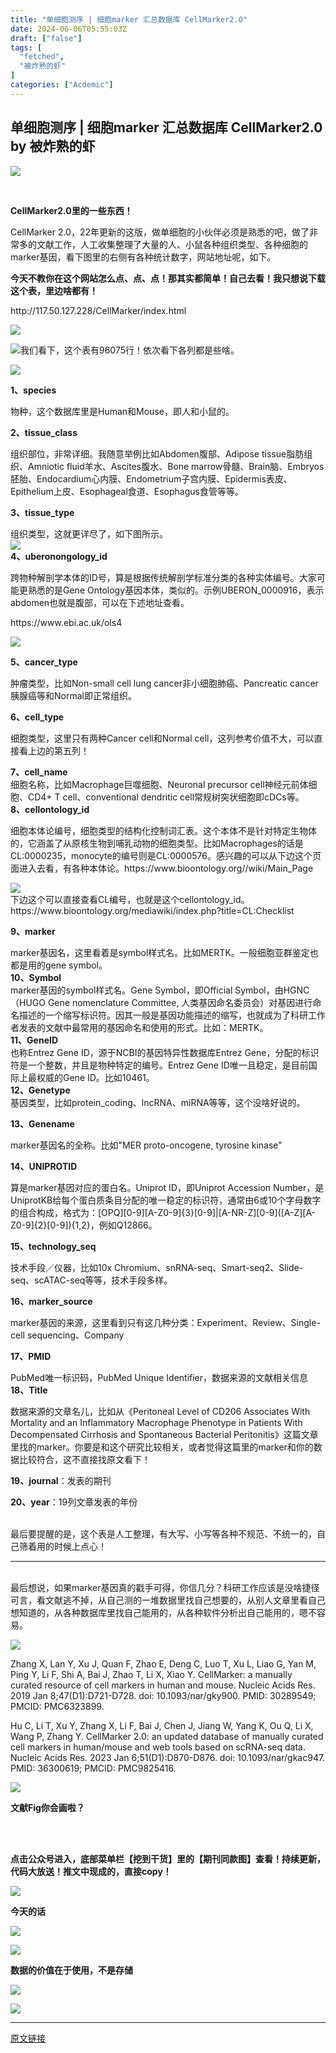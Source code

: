 ```yaml
---
title: "单细胞测序 | 细胞marker 汇总数据库 CellMarker2.0"
date: 2024-06-06T05:55:03Z
draft: ["false"]
tags: [
  "fetched",
  "被炸熟的虾"
]
categories: ["Acdemic"]
---
```

单细胞测序 | 细胞marker 汇总数据库 CellMarker2.0 by 被炸熟的虾
------
<div><section data-support="96编辑器" data-style-id="55504"><section data-align="title"><section><section><p><img data-imgfileid="100001685" data-ratio="0.33513513513513515" data-src="https://mmbiz.qpic.cn/mmbiz_png/bL2iaicTYdZn425bymajuMTLpPL68BEa3gzUN5hkR847WZe4VibqN2shvc1uJ8bWOKlvWjt6xD0LPibIUVkgbXTx7g/640?wx_fmt=png&amp;from=appmsg" data-w="185" data-width="100%" src="https://mmbiz.qpic.cn/mmbiz_png/bL2iaicTYdZn425bymajuMTLpPL68BEa3gzUN5hkR847WZe4VibqN2shvc1uJ8bWOKlvWjt6xD0LPibIUVkgbXTx7g/640?wx_fmt=png&amp;from=appmsg"></p></section><section><section><br></section></section><section><p><span><strong>CellMarker2.0里的一些东西！</strong></span></p></section></section></section></section><p><span><span>CellMarker 2.0，22年更新的这版，做单细胞的小伙伴必须是</span><span>熟悉的吧，做了非常多的文献工作，人工收集整理了大量的人、小鼠各种组织类型、各种细胞的marker基因，看下图里的右侧有各种统计数字，网站地址呢，如下。</span></span></p><section><strong><span>今天不教你在这个网站怎么点、点、点！那其实都简单！自己去看！我只想说下载这个表，里边啥都有！</span></strong></section><p><span>http://117.50.127.228/CellMarker/index.html</span></p><section><img data-imgfileid="100001689" data-ratio="0.5518518518518518" data-src="https://mmbiz.qpic.cn/mmbiz_png/5Xcqh70GgVntKOVSOjQhzGyyXc414iaKdxLiaLDEOttFx3Gk03qFgGyAcJmylbK7m8icEQIFvibTmknQqlquOD1yxA/640?wx_fmt=png&amp;from=appmsg" data-type="png" data-w="1080" src="https://mmbiz.qpic.cn/mmbiz_png/5Xcqh70GgVntKOVSOjQhzGyyXc414iaKdxLiaLDEOttFx3Gk03qFgGyAcJmylbK7m8icEQIFvibTmknQqlquOD1yxA/640?wx_fmt=png&amp;from=appmsg"></section><p><img data-imgfileid="100001686" data-ratio="0.31296296296296294" data-src="https://mmbiz.qpic.cn/mmbiz_png/5Xcqh70GgVntKOVSOjQhzGyyXc414iaKd9XFvc1o1nVZZXqJWf3BKPSqsgOt6jwVEOYsHUj0Qpgr8BSORSJKE4g/640?wx_fmt=png&amp;from=appmsg" data-type="png" data-w="1080" src="https://mmbiz.qpic.cn/mmbiz_png/5Xcqh70GgVntKOVSOjQhzGyyXc414iaKd9XFvc1o1nVZZXqJWf3BKPSqsgOt6jwVEOYsHUj0Qpgr8BSORSJKE4g/640?wx_fmt=png&amp;from=appmsg"><span>我们看下，这个表有96075行！依次看下各列都是些啥。</span></p><p><img data-imgfileid="100001687" data-ratio="0.21666666666666667" data-src="https://mmbiz.qpic.cn/mmbiz_png/5Xcqh70GgVntKOVSOjQhzGyyXc414iaKdKgj5JyCbwCXjy6ibEV54XZBAhMpG4lLRGsY4g3ViawsBtI5WlObk2R6Q/640?wx_fmt=png&amp;from=appmsg" data-type="png" data-w="1080" src="https://mmbiz.qpic.cn/mmbiz_png/5Xcqh70GgVntKOVSOjQhzGyyXc414iaKdKgj5JyCbwCXjy6ibEV54XZBAhMpG4lLRGsY4g3ViawsBtI5WlObk2R6Q/640?wx_fmt=png&amp;from=appmsg"></p><p><span><strong><span>1、species</span></strong></span></p><section><span>物种，这个数据库里是Human和Mouse，即人和小鼠的。</span></section><p><span><strong><span>2、tissue_class</span></strong></span></p><p><span>组织部位，非常详细。我随意举例比如Abdomen腹部、Adipose tissue脂肪组织、Amniotic fluid羊水、Ascites腹水、Bone marrow骨髓、Brain脑、Embryos胚胎、Endocardium心内膜、Endometrium子宫内膜、Epidermis表皮、Epithelium上皮、Esophageal食道、Esophagus食管等等。</span></p><p><span><strong><span>3、tissue_type</span></strong></span></p><section><span>组织类型，这就更详尽了，如下图所示。</span></section><section><img data-imgfileid="100001688" data-ratio="1.6398104265402844" data-src="https://mmbiz.qpic.cn/mmbiz_png/5Xcqh70GgVntKOVSOjQhzGyyXc414iaKdRO5nJ29ORWtaEXZ5GXic73vDJt8RKeWFwmh1iclumInYeFbib857B9d6A/640?wx_fmt=png&amp;from=appmsg" data-type="png" data-w="844" src="https://mmbiz.qpic.cn/mmbiz_png/5Xcqh70GgVntKOVSOjQhzGyyXc414iaKdRO5nJ29ORWtaEXZ5GXic73vDJt8RKeWFwmh1iclumInYeFbib857B9d6A/640?wx_fmt=png&amp;from=appmsg"></section><section><span><strong><span>4、uberonongology_id</span><br></strong></span></section><p><span><span>跨物种解剖学本体的ID号，算是根据传统解剖学标准分类的各种实体编号。</span><span>大家可能更熟悉的是Gene Ontology基因本体，类似的。示例UBERON_0000916，表示abdomen也就是腹部，可以在下述地址查看。</span></span></p><p><span>https://www.ebi.ac.uk/ols4</span></p><p><img data-imgfileid="100001693" data-ratio="0.625" data-src="https://mmbiz.qpic.cn/mmbiz_png/5Xcqh70GgVntKOVSOjQhzGyyXc414iaKdrje7KoBQtnIoibzeSnhLoWhsYca9qGTNTwl2ib53yctoOkf3B1nh5AXw/640?wx_fmt=png&amp;from=appmsg" data-type="png" data-w="1080" src="https://mmbiz.qpic.cn/mmbiz_png/5Xcqh70GgVntKOVSOjQhzGyyXc414iaKdrje7KoBQtnIoibzeSnhLoWhsYca9qGTNTwl2ib53yctoOkf3B1nh5AXw/640?wx_fmt=png&amp;from=appmsg"></p><p><strong><span>5、cancer_type</span></strong></p><p><span>肿瘤类型，比如Non-small cell lung cancer非小细胞肺癌、</span><span>Pancreatic cancer胰腺癌等和</span><span>Normal即</span><span>正常组织。</span></p><p><span><strong><span>6、cell_type</span><br></strong></span></p><p><span><span>细胞类型，这里只有两种</span>Cancer cell和Normal cell，这列参考价值不大，可以直接看上边的第五列！</span></p><section><span><strong><span>7、cell_name</span><br></strong></span></section><section><span>细胞名称，比如Macrophage巨噬细胞、Neuronal precursor cell神经元前体细胞、<span>CD4+ T cell、conventional dendritic cell常规树突状细胞即cDCs等。</span></span></section><section><span><strong><span>8、cellontology_id</span><br></strong></span></section><p><span><span>细胞本体论编号，细胞类型的结构化控制词汇表。</span><span>这个本体不是针对特定生物体的，它涵盖了从原核生物到哺乳动物的细胞类型。比如Macrophages的话是CL:0000235，</span><span>monocyte的编号则是CL:0000576。</span><span>感兴趣的可以从下边这个页面进入去看，有各种本体论。</span><span>https://www.bioontology.org//wiki/Main_Page</span></span></p><section><img data-imgfileid="100001694" data-ratio="0.887962962962963" data-src="https://mmbiz.qpic.cn/mmbiz_png/5Xcqh70GgVntKOVSOjQhzGyyXc414iaKdtbAWhnMJpp8CIz6uoZDliaU0rkbtQp5h5fhfmfxHz5CibVn9b4hPM7qw/640?wx_fmt=png&amp;from=appmsg" data-type="png" data-w="1080" src="https://mmbiz.qpic.cn/mmbiz_png/5Xcqh70GgVntKOVSOjQhzGyyXc414iaKdtbAWhnMJpp8CIz6uoZDliaU0rkbtQp5h5fhfmfxHz5CibVn9b4hPM7qw/640?wx_fmt=png&amp;from=appmsg"></section><section><span>下边这个可以直接查看CL编号，也就是这个cellontology_id。</span></section><section><span>https://www.bioontology.org/mediawiki/index.php?title=CL:Checklist</span></section><p><strong><span>9、marker</span></strong></p><section><span>marker基因名，这里看着是symbol样式名。比如MERTK。一般细胞亚群鉴定也都是用的gene symbol。</span></section><section><strong><span>10、Symbol</span></strong></section><section><span>marker基因的symbol样式名。Gene Symbol，即Official Symbol，由HGNC（HUGO Gene nomenclature Committee, 人类基因命名委员会）对基因进行命名描述的一个缩写标识符。因其一般是基因功能描述的缩写，也就成为了科研工作者发表的文献中最常用的基因命名和使用的形式。比如：MERTK。</span></section><section><strong><span>11、GeneID</span></strong></section><section><span>也称Entrez Gene ID，源于NCBI的基因特异性数据库Entrez Gene，分配的标识符是一个整数，并且是物种特定的编号。Entrez Gene ID唯一且稳定，是目前国际上最权威的Gene ID。比如10461。</span></section><section><strong><span>12、Genetype</span></strong></section><section><span>基因类型，比如protein_coding、lncRNA、miRNA等等，这个没啥好说的。</span></section><p><strong><span>13、Genename</span></strong></p><section><span>marker基因名的全称。比如"MER proto-oncogene, tyrosine kinase"</span></section><p><strong><span>14、UNIPROTID</span></strong></p><p><span>算是marker基因对应的蛋白名。Uniprot ID，即Uniprot Accession Number，是UniprotKB给每个蛋白质条目分配的唯一稳定的标识符，通常由6或10个字母数字的组合构成，格式为：[OPQ][0-9][A-Z0-9]{3}[0-9]|[A-NR-Z][0-9]([A-Z][A-Z0-9]{2}[0-9]){1,2}，例如Q12866。</span></p><p><strong><span>15、technology_seq</span></strong></p><section><span>技术手段／仪器，比如10x Chromium、snRNA-seq、Smart-seq2、Slide-seq、scATAC-seq等等，技术手段多样。</span></section><p><strong><span>16、marker_source</span></strong></p><section><span>marker基因的来源，这里看到只有这几种分类：Experiment、Review、Single-cell sequencing、Company</span></section><p><strong><span>17、PMID</span></strong></p><section><span>PubMed唯一标识码，PubMed Unique Identifier，数据来源的文献相关信息</span></section><section><strong><span>18、Title</span></strong></section><p><span>数据来源的文章名儿，比如从《</span><span>Peritoneal Level of CD206 Associates With Mortality and an Inflammatory Macrophage Phenotype in Patients With Decompensated Cirrhosis and Spontaneous Bacterial Peritonitis</span><span>》这篇文章里找的marker。你要是和这个研究比较相关，或者觉得这篇里的marker和你的数据比较符合，这不直接找原文看下！</span></p><p><strong><span>19、journal</span></strong><span>：</span><span>发表的期刊</span></p><p><strong><span>20、year</span></strong><span>：19列文章发表的年份</span></p><section><br></section><section><span>最后要提醒的是，这个表是人工整理，有大写、小写等各种不规范、不统一的，自己筛着用的时候上点心！</span></section><hr><section><br></section><section><span>最后想说，如果marker基因真的戳手可得，你信几分？科研工作应该是没啥捷径可言，看文献逃不掉，从自己测的一堆数据里找自己想要的，从别人文章里看自己想知道的，从各种数据库里找自己能用的，从各种软件分析出自己能用的，嗯不容易。</span></section><section data-support="96编辑器" data-style-id="20173"><section><section><section><section><p><img data-imgfileid="100001690" data-ratio="0.8571428571428571" data-src="https://mmbiz.qpic.cn/mmbiz_png/ZalSOC0fVgoLXbHt2DJYcENrndOBNLw6TAMicicL1LtQtgUXXpqlTJ0C3rwzu6XQLlUxflgbMuzjTSZjKSeiaakgA/640?wx_fmt=png" data-w="35" src="https://mmbiz.qpic.cn/mmbiz_png/ZalSOC0fVgoLXbHt2DJYcENrndOBNLw6TAMicicL1LtQtgUXXpqlTJ0C3rwzu6XQLlUxflgbMuzjTSZjKSeiaakgA/640?wx_fmt=png"></p></section></section></section><p><span>Zhang X, Lan Y, Xu J, Quan F, Zhao E, Deng C, Luo T, Xu L, Liao G, Yan M, Ping Y, Li F, Shi A, Bai J, Zhao T, Li X, Xiao Y. CellMarker: a manually curated resource of cell markers in human and mouse. Nucleic Acids Res. 2019 Jan 8;47(D1):D721-D728. doi: 10.1093/nar/gky900. PMID: 30289549; PMCID: PMC6323899.        </span></p><p><span>Hu C, Li T, Xu Y, Zhang X, Li F, Bai J, Chen J, Jiang W, Yang K, Ou Q, Li X, Wang P, Zhang Y. CellMarker 2.0: an updated database of manually curated cell markers in human/mouse and web tools based on scRNA-seq data. Nucleic Acids Res. 2023 Jan 6;51(D1):D870-D876. doi: 10.1093/nar/gkac947. PMID: 36300619; PMCID: PMC9825416.</span></p></section></section><section data-support="96编辑器" data-style-id="55505"><section data-align="title"><section><p><img data-imgfileid="100001692" data-ratio="0.6" data-src="https://mmbiz.qpic.cn/mmbiz_png/bL2iaicTYdZn425bymajuMTLpPL68BEa3gah2icufFibJFcQHhCV2Lfc5BsUZKGauKKPdbgbhVDgmfXUFdmyZJmNNA/640?wx_fmt=png&amp;from=appmsg" data-w="30" data-width="100%" src="https://mmbiz.qpic.cn/mmbiz_png/bL2iaicTYdZn425bymajuMTLpPL68BEa3gah2icufFibJFcQHhCV2Lfc5BsUZKGauKKPdbgbhVDgmfXUFdmyZJmNNA/640?wx_fmt=png&amp;from=appmsg"></p></section><section><p><span><strong>文献Fig你会画啦？</strong></span></p></section><section><p><br></p></section><section><br></section></section></section><section><span><strong><span><span>点击公众号进入，底部菜单栏</span><strong>【挖到干货】</strong><span>里的</span><strong>【期刊同款图】</strong><span>查看！持续更新，代码大放送！</span><span>推文中现成的，直接copy！</span></span></strong></span></section><section data-support="96编辑器" data-style-id="55491"><section><section data-width="52%"><p><img data-imgfileid="100001697" data-ratio="0.14496314496314497" data-src="https://mmbiz.qpic.cn/mmbiz_png/bL2iaicTYdZn425bymajuMTLpPL68BEa3gfLyhvztianmwibA1vWxFlpiaLDqLhNicqLvvzFXgQic9RxFztI4uOvoEMfQ/640?wx_fmt=png&amp;from=appmsg" data-w="407" data-width="100%" src="https://mmbiz.qpic.cn/mmbiz_png/bL2iaicTYdZn425bymajuMTLpPL68BEa3gfLyhvztianmwibA1vWxFlpiaLDqLhNicqLvvzFXgQic9RxFztI4uOvoEMfQ/640?wx_fmt=png&amp;from=appmsg"></p></section><section><section><p><span><strong>今天的话</strong></span></p></section><section><p><img data-imgfileid="100001698" data-ratio="0.5882352941176471" data-src="https://mmbiz.qpic.cn/mmbiz_png/bL2iaicTYdZn425bymajuMTLpPL68BEa3gp46F1w9DKRQdWSdF9jricSFQTUWEqYogTzbANBsiazgvnDT2u2xuHQeQ/640?wx_fmt=png&amp;from=appmsg" data-w="51" data-width="100%" src="https://mmbiz.qpic.cn/mmbiz_png/bL2iaicTYdZn425bymajuMTLpPL68BEa3gp46F1w9DKRQdWSdF9jricSFQTUWEqYogTzbANBsiazgvnDT2u2xuHQeQ/640?wx_fmt=png&amp;from=appmsg"></p></section></section><section><section><section data-width="50%"><section><p><img data-imgfileid="100001703" data-ratio="1" data-src="https://mmbiz.qpic.cn/mmbiz_jpg/5Xcqh70GgVntKOVSOjQhzGyyXc414iaKdqia0k59UEkBufdrc399bq5CKA74U2gnlH00Zoq1lic4kwhtjibZgh4bWA/640?wx_fmt=jpeg&amp;from=appmsg" data-type="jpeg" data-w="344" data-width="100%" src="https://mmbiz.qpic.cn/mmbiz_jpg/5Xcqh70GgVntKOVSOjQhzGyyXc414iaKdqia0k59UEkBufdrc399bq5CKA74U2gnlH00Zoq1lic4kwhtjibZgh4bWA/640?wx_fmt=jpeg&amp;from=appmsg"></p></section></section><section data-width="50%"><p><strong>数据的价值在于使用，不是存储</strong></p></section></section></section><section><p><img data-imgfileid="100001701" data-ratio="0.1201780415430267" data-src="https://mmbiz.qpic.cn/mmbiz_png/bL2iaicTYdZn425bymajuMTLpPL68BEa3gy4XjfDNDn49E2sLKNHk8KLDBeGuubo4PJjlmkbR4h6IjungPAyreWA/640?wx_fmt=png&amp;from=appmsg" data-w="674" data-width="100%" src="https://mmbiz.qpic.cn/mmbiz_png/bL2iaicTYdZn425bymajuMTLpPL68BEa3gy4XjfDNDn49E2sLKNHk8KLDBeGuubo4PJjlmkbR4h6IjungPAyreWA/640?wx_fmt=png&amp;from=appmsg"></p></section><section><p><img data-imgfileid="100001702" data-ratio="1.125" data-src="https://mmbiz.qpic.cn/mmbiz_png/bL2iaicTYdZn425bymajuMTLpPL68BEa3gvMYUsshMJib9pseZqwtZ0atsSw78W2Z61zT6vd3AVjRLoaDwe2w07bQ/640?wx_fmt=png&amp;from=appmsg" data-w="80" data-width="100%" src="https://mmbiz.qpic.cn/mmbiz_png/bL2iaicTYdZn425bymajuMTLpPL68BEa3gvMYUsshMJib9pseZqwtZ0atsSw78W2Z61zT6vd3AVjRLoaDwe2w07bQ/640?wx_fmt=png&amp;from=appmsg"></p></section></section></section><p><mp-style-type data-value="3"></mp-style-type></p></div>  
<hr>
<a href="https://mp.weixin.qq.com/s/0A2ewV5ky7GSofbeZ0vM2w",target="_blank" rel="noopener noreferrer">原文链接</a>
